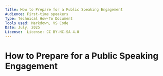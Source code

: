 ```yaml
---
Title: How to Prepare for a Public Speaking Engagement
Audience: First-time speakers
Type: Technical How-To Document
Tools used: Markdown, VS Code
Date: July, 2025
License:  License: CC BY-NC-SA 4.0
---
```

# How to Prepare for a Public Speaking Engagement
